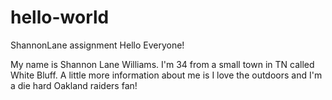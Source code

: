 # hello-world
ShannonLane assignment 
Hello Everyone!

My name is Shannon Lane Williams. I'm 34 from a small town in TN called White Bluff. A little more information about me is I love the outdoors and I'm a die hard Oakland raiders fan!
